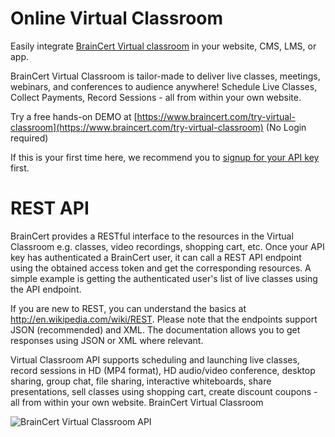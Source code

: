 Online Virtual Classroom
================

Easily integrate [BrainCert Virtual classroom](https://www.braincert.com) in your website, CMS, LMS, or app.

BrainCert Virtual Classroom is tailor-made to deliver live classes, meetings, webinars, and conferences to audience anywhere!
Schedule Live Classes, Collect Payments, Record Sessions - all from within your own website.

Try a free hands-on DEMO at [https://www.braincert.com/try-virtual-classroom](https://www.braincert.com/try-virtual-classroom) (No Login required)

If this is your first time here, we recommend you to [signup for your API key](https://www.braincert.com/app/virtualclassroom) first. 


# REST API
BrainCert provides a RESTful interface to the resources in the Virtual Classroom e.g. classes, video recordings, shopping cart, etc. Once your API key has authenticated a BrainCert user, it can call a REST API endpoint using the obtained access token and get the corresponding resources. A simple example is getting the authenticated user's list of live classes using the API endpoint. 

If you are new to REST, you can understand the basics at http://en.wikipedia.com/wiki/REST. Please note that the endpoints support JSON (recommended) and XML. The documentation allows you to get responses using JSON or XML where relevant.

Virtual Classroom API supports scheduling and launching live classes, record sessions in HD (MP4 format), HD audio/video conference, desktop sharing, group chat, file sharing, interactive whiteboards, share presentations, sell classes using shopping cart, create discount coupons - all from within your own website.
BrainCert Virtual Classroom

![BrainCert Virtual Classroom API](https://www.braincert.com/images/bcvc1-3.jpg)
